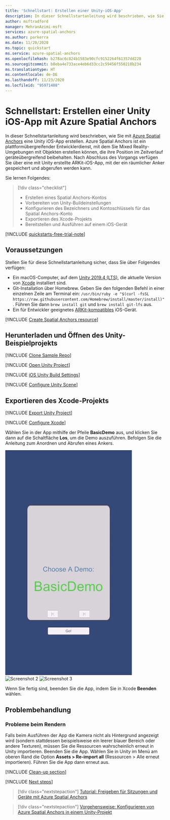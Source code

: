 ```yaml
---
title: 'Schnellstart: Erstellen einer Unity-iOS-App'
description: In dieser Schnellstartanleitung wird beschrieben, wie Sie eine iOS-App mit Unity erstellen, indem Sie Spatial Anchors verwenden.
author: msftradford
manager: MehranAzimi-msft
services: azure-spatial-anchors
ms.author: parkerra
ms.date: 11/20/2020
ms.topic: quickstart
ms.service: azure-spatial-anchors
ms.openlocfilehash: b278ac6c824b1583e90cfc9152264f61357dd228
ms.sourcegitcommit: b8eba4e733ace4eb6d33cc2c59456f550218b234
ms.translationtype: HT
ms.contentlocale: de-DE
ms.lasthandoff: 11/23/2020
ms.locfileid: "95971408"
---
```

# <a name="quickstart-create-a-unity-ios-app-with-azure-spatial-anchors"></a>Schnellstart: Erstellen einer Unity iOS-App mit Azure Spatial Anchors

In dieser Schnellstartanleitung wird beschrieben, wie Sie mit [Azure Spatial Anchors](../overview.md) eine Unity iOS-App erstellen. Azure Spatial Anchors ist ein plattformübergreifender Entwicklerdienst, mit dem Sie Mixed Reality-Umgebungen mit Objekten erstellen können, die ihre Position im Zeitverlauf geräteübergreifend beibehalten. Nach Abschluss des Vorgangs verfügen Sie über eine mit Unity erstellte ARKit-iOS-App, mit der ein räumlicher Anker gespeichert und abgerufen werden kann.

Sie lernen Folgendes:

> [!div class="checklist"]
> * Erstellen eines Spatial Anchors-Kontos
> * Vorbereiten von Unity-Buildeinstellungen
> * Konfigurieren des Bezeichners und Kontoschlüssels für das Spatial Anchors-Konto
> * Exportieren des Xcode-Projekts
> * Bereitstellen und Ausführen auf einem iOS-Gerät

[!INCLUDE [quickstarts-free-trial-note](../../../includes/quickstarts-free-trial-note.md)]

## <a name="prerequisites"></a>Voraussetzungen

Stellen Sie für diese Schnellstartanleitung sicher, dass Sie über Folgendes verfügen:

- Ein macOS-Computer, auf dem <a href="https://unity3d.com/get-unity/download" target="_blank">Unity 2019.4 (LTS)</a>, die aktuelle Version von <a href="https://geo.itunes.apple.com/us/app/xcode/id497799835?mt=12" target="_blank">Xcode</a> installiert sind.
- Git-Installation über Homebrew. Geben Sie den folgenden Befehl in einer einzelnen Zeile am Terminal ein: `/usr/bin/ruby -e "$(curl -fsSL https://raw.githubusercontent.com/Homebrew/install/master/install)"`. Führen Sie dann `brew install git` und `brew install git-lfs` aus.
- Ein für Entwickler geeignetes <a href="https://developer.apple.com/documentation/arkit/verifying_device_support_and_user_permission" target="_blank">ARKit-kompatibles</a> iOS-Gerät.

[!INCLUDE [Create Spatial Anchors resource](../../../includes/spatial-anchors-get-started-create-resource.md)]

## <a name="download-and-open-the-unity-sample-project"></a>Herunterladen und Öffnen des Unity-Beispielprojekts

[!INCLUDE [Clone Sample Repo](../../../includes/spatial-anchors-clone-sample-repository.md)]

[!INCLUDE [Open Unity Project](../../../includes/spatial-anchors-open-unity-project.md)]

[!INCLUDE [iOS Unity Build Settings](../../../includes/spatial-anchors-unity-ios-build-settings.md)]

[!INCLUDE [Configure Unity Scene](../../../includes/spatial-anchors-unity-configure-scene.md)]

## <a name="export-the-xcode-project"></a>Exportieren des Xcode-Projekts

[!INCLUDE [Export Unity Project](../../../includes/spatial-anchors-unity-export-project-snip.md)]

[!INCLUDE [Configure Xcode](../../../includes/spatial-anchors-unity-ios-xcode.md)]

Wählen Sie in der App mithilfe der Pfeile **BasicDemo** aus, und klicken Sie dann auf die Schaltfläche **Los**, um die Demo auszuführen. Befolgen Sie die Anleitung zum Anordnen und Abrufen eines Ankers.

![Screenshot 1](./media/get-started-unity-ios/screenshot-1.jpg)
![Screenshot 2](./media/get-started-unity-ios/screenshot-2.jpg)
![Screenshot 3](./media/get-started-unity-ios/screenshot-3.jpg)

Wenn Sie fertig sind, beenden Sie die App, indem Sie in Xcode **Beenden** wählen.

## <a name="troubleshooting"></a>Problembehandlung

### <a name="rendering-issues"></a>Probleme beim Rendern

Falls beim Ausführen der App die Kamera nicht als Hintergrund angezeigt wird (sondern stattdessen beispielsweise ein leerer blauer Bereich oder andere Texturen), müssen Sie die Ressourcen wahrscheinlich erneut in Unity importieren. Beenden Sie die App. Wählen Sie in Unity im Menü am oberen Rand die Option **Assets > Re-import all** (Ressourcen > Alle erneut importieren). Führen Sie die App dann erneut aus.

[!INCLUDE [Clean-up section](../../../includes/clean-up-section-portal.md)]

[!INCLUDE [Next steps](../../../includes/spatial-anchors-quickstarts-nextsteps.md)]

> [!div class="nextstepaction"]
> [Tutorial: Freigeben für Sitzungen und Geräte mit Azure Spatial Anchors](../tutorials/tutorial-share-anchors-across-devices.md)

> [!div class="nextstepaction"]
> [Vorgehensweise: Konfigurieren von Azure Spatial Anchors in einem Unity-Projekt](../how-tos/setup-unity-project.md)
